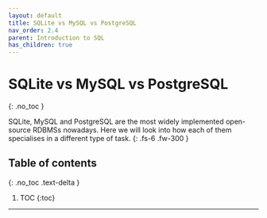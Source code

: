 ```yaml
---
layout: default
title: SQLite vs MySQL vs PostgreSQL
nav_order: 2.4
parent: Introduction to SQL
has_children: true
---
```

# SQLite vs MySQL vs PostgreSQL
{: .no_toc }

SQLite, MySQL and PostgreSQL are the most widely implemented open-source RDBMSs nowadays. Here we will look into how each of them specialises in a different type of task. 
{: .fs-6 .fw-300 }

## Table of contents
{: .no_toc .text-delta }

1. TOC
{:toc}

---












